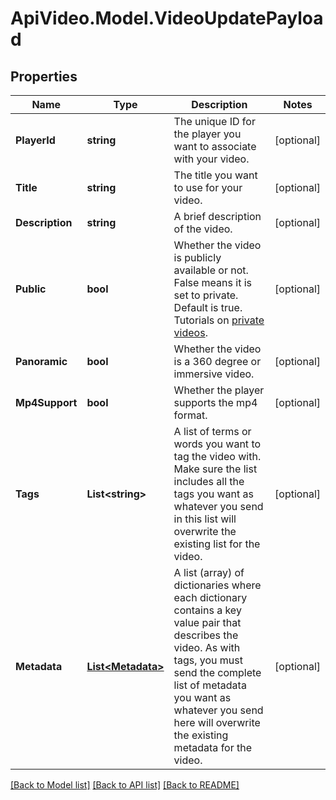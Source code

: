 # ApiVideo.Model.VideoUpdatePayload

## Properties

Name | Type | Description | Notes
------------ | ------------- | ------------- | -------------
**PlayerId** | **string** | The unique ID for the player you want to associate with your video. | [optional] 
**Title** | **string** | The title you want to use for your video. | [optional] 
**Description** | **string** | A brief description of the video. | [optional] 
**Public** | **bool** | Whether the video is publicly available or not. False means it is set to private. Default is true. Tutorials on [private videos](https://api.video/blog/endpoints/private-videos/). | [optional] 
**Panoramic** | **bool** | Whether the video is a 360 degree or immersive video. | [optional] 
**Mp4Support** | **bool** | Whether the player supports the mp4 format. | [optional] 
**Tags** | **List&lt;string&gt;** | A list of terms or words you want to tag the video with. Make sure the list includes all the tags you want as whatever you send in this list will overwrite the existing list for the video. | [optional] 
**Metadata** | [**List&lt;Metadata&gt;**](Metadata.md) | A list (array) of dictionaries where each dictionary contains a key value pair that describes the video. As with tags, you must send the complete list of metadata you want as whatever you send here will overwrite the existing metadata for the video. | [optional] 

[[Back to Model list]](../README.md#documentation-for-models) [[Back to API list]](../README.md#documentation-for-api-endpoints) [[Back to README]](../README.md)

